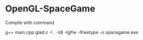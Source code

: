 # OpenGL-SpaceGame

Compile with command

g++ main.cpp glad.c -I . -ldl -lglfw -lfreetype -o spacegame.exe

